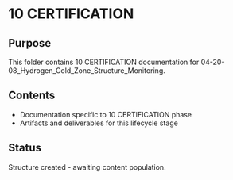 # 10 CERTIFICATION

## Purpose
This folder contains 10 CERTIFICATION documentation for 04-20-08_Hydrogen_Cold_Zone_Structure_Monitoring.

## Contents
- Documentation specific to 10 CERTIFICATION phase
- Artifacts and deliverables for this lifecycle stage

## Status
Structure created - awaiting content population.
